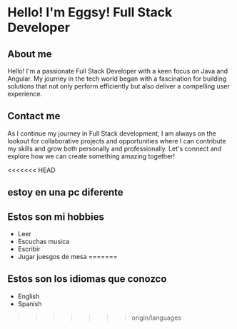 # Hello! I'm Eggsy! Full Stack Developer
## About me
Hello! I'm a passionate Full Stack Developer with a keen focus on Java and Angular. My journey in the tech world began with a fascination for building solutions that not only perform efficiently but also deliver a compelling user experience.

## Contact me
As I continue my journey in Full Stack development, I am always on the lookout for collaborative projects and opportunities where I can contribute my skills and grow both personally and professionally. Let's connect and explore how we can create something amazing together!

<<<<<<< HEAD
## estoy en una pc diferente
## Estos son mi hobbies

 - Leer 
 - Escuchas musica
 - Escribir
 - Jugar juesgos de mesa
=======
## Estos son los idiomas que conozco
 - English
 - Spanish
>>>>>>> origin/languages

